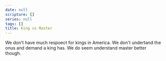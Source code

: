 ```yaml
---
date: null
scripture: []
series: null
tags: []
title: King vs Master
---
```



We don't have much respoect for kings in America. We don't undertand the onus and demand a king has. We do seem understand master better though.